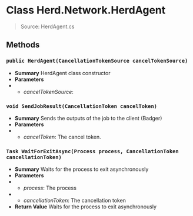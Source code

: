 # Class Herd.Network.HerdAgent
> Source: HerdAgent.cs
## Methods
### ``public HerdAgent(CancellationTokenSource cancelTokenSource)``
* **Summary**
  HerdAgent class constructor
* **Parameters**
* * _cancelTokenSource_: 
### ``void SendJobResult(CancellationToken cancelToken)``
* **Summary**
  Sends the outputs of the job to the client (Badger)
* **Parameters**
* * _cancelToken_: The cancel token.
### ``Task WaitForExitAsync(Process process, CancellationToken cancellationToken)``
* **Summary**
  Waits for the process to exit asynchronously
* **Parameters**
* * _process_: The process
* * _cancellationToken_: The cancellation token
* **Return Value**
  Waits for the process to exit asynchronously
